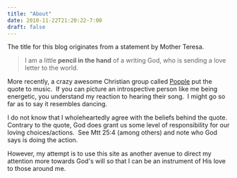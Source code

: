 ```yaml
---
title: "About"
date: 2010-11-22T21:20:22-7:00
draft: false
---
```


The title for this blog originates from a statement by Mother Teresa.

> I am a little **pencil in the hand** of a writing God, who is sending a love letter to the world.

More recently, a crazy awesome Christian group called [Popple](http://www.popple.us/web/about/) put the quote to music.  If you can picture an introspective person like me being energetic, you understand my reaction to hearing their song.  I might go so far as to say it resembles dancing.

I do not know that I wholeheartedly agree with the beliefs behind the quote.  Contrary to the quote, God does grant us some level of responsibility for our loving choices/actions.  See Mtt 25:4 (among others) and note who God says is doing the action.

However, my attempt is to use this site as another avenue to direct my attention more towards God's will so that I can be an instrument of His love to those around me.
